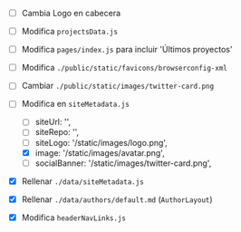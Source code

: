 - [ ] Cambia Logo en cabecera
- [ ] Modifica `projectsData.js`
- [ ] Modifica `pages/index.js` para incluir 'Últimos proyectos'

- [ ] Modifica `./public/static/favicons/browserconfig-xml`
- [ ] Cambiar `./public/static/images/twitter-card.png`
- [ ] Modifica en `siteMetadata.js`

  - [ ] siteUrl: '',
  - [ ] siteRepo: '',
  - [ ] siteLogo: '/static/images/logo.png',
  - [x] image: '/static/images/avatar.png',
  - [ ] socialBanner: '/static/images/twitter-card.png',

- [x] Rellenar `./data/siteMetadata.js`
- [x] Rellenar `./data/authors/default.md` (`AuthorLayout`)
- [x] Modifica `headerNavLinks.js`
